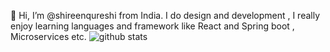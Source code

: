 👋 Hi, I’m @shireenqureshi from India. I do design and development , I really enjoy learning languages  and framework like React  and Spring boot , Microservices etc.  ![github stats](https://github-readme-stats.vercel.app/api?username=shinuqureshi=true&theme=radical)
